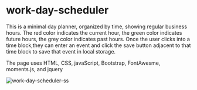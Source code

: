 # work-day-scheduler

This is a minimal day planner, organized by time, showing regular business hours. The red color indicates the current hour, the green color indicates future hours, the grey color indicates past hours. Once the user clicks into a time block,they can enter an event and click the save button adjacent to that time block to save that event in local storage.

The page uses HTML, CSS, javaScript, Bootstrap, FontAwesme, moments.js, and jquery

![work-day-scheduler-ss](https://user-images.githubusercontent.com/109623721/188332198-1812b7a2-b597-4b68-9501-247f0be862de.png)
